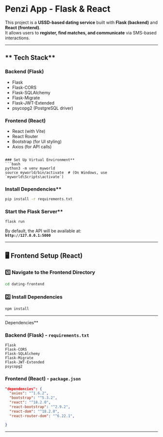 
#  Penzi App - Flask & React

This project is a **USSD-based dating service** built with **Flask (backend)** and **React (frontend)**.  
It allows users to **register, find matches, and communicate** via SMS-based interactions.

---

## ** Tech Stack**
### **Backend** (Flask)
- Flask
- Flask-CORS
- Flask-SQLAlchemy
- Flask-Migrate
- Flask-JWT-Extended
- psycopg2 (PostgreSQL driver)

### **Frontend** (React)
- React (with Vite)
- React Router
- Bootstrap (for UI styling)
- Axios (for API calls)
```

### Set Up Virtual Environment**
```bash
python3 -m venv myworld
source myworld/bin/activate  # (On Windows, use `myworld\Scripts\activate`)
```

### Install Dependencies**
```bash
pip install -r requirements.txt
```

### Start the Flask Server**
```bash
flask run
```
By default, the API will be available at:  
**`http://127.0.0.1:5000`**

---

## **🖥️ Frontend Setup (React)**
### **1️⃣ Navigate to the Frontend Directory**
```bash
cd dating-frontend
```

### **2️⃣ Install Dependencies**
```bash
npm install
```


---
Dependencies**
### **Backend (Flask) - `requirements.txt`**
```
Flask
Flask-CORS
Flask-SQLAlchemy
Flask-Migrate
Flask-JWT-Extended
psycopg2
```

### **Frontend (React) - `package.json`**
```json
"dependencies": {
  "axios": "^1.6.2",
  "bootstrap": "^5.3.2",
  "react": "^18.2.0",
  "react-bootstrap": "^2.9.2",
  "react-dom": "^18.2.0",
  "react-router-dom": "^6.22.1",

}
```

---

